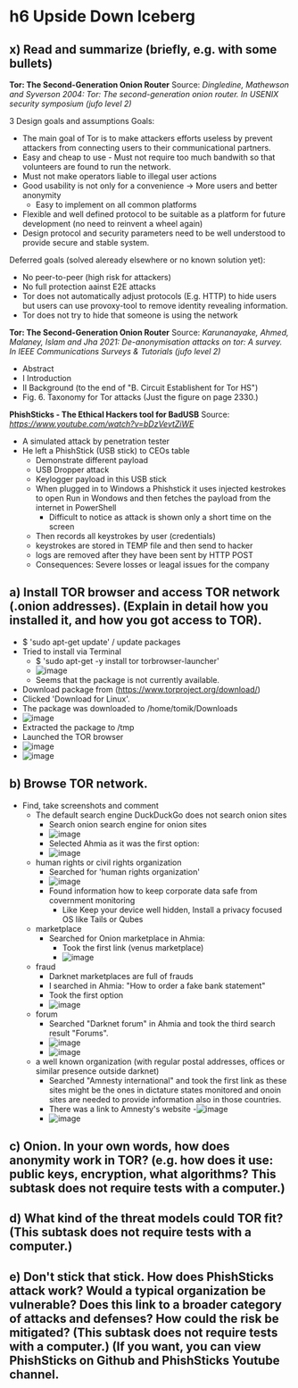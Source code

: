 # h6 Upside Down Iceberg

## x) Read and summarize (briefly, e.g. with some bullets)
**Tor: The Second-Generation Onion Router**
Source: _Dingledine, Mathewson and Syverson 2004: Tor: The second-generation onion router. In USENIX security symposium (jufo level 2)_

3 Design goals and assumptions
Goals:

- The main goal of Tor is to make attackers efforts useless by prevent attackers from connecting users to their communicational partners.
- Easy and cheap to use - Must not require too much bandwith so that volunteers are found to run the network.
- Must not make operators liable to illegal user actions
- Good usability is not only for a convenience -> More users and better anonymity
  - Easy to implement on all common platforms
- Flexible and well defined protocol to be suitable as a platform for future development (no need to reinvent a wheel again)
- Design protocol and security parameters need to be well understood to provide secure and stable system.

Deferred goals (solved aleready elsewhere or no known solution yet):

- No peer-to-peer (high risk for attackers)
- No full protection aainst E2E attacks
- Tor does not automatically adjust protocols (E.g. HTTP) to hide users but users can use provoxy-tool to remove identity revealing information.
- Tor does not try to hide that someone is using the network


**Tor: The Second-Generation Onion Router**
Source: _Karunanayake, Ahmed, Malaney, Islam and Jha 2021: De-anonymisation attacks on tor: A survey. In IEEE Communications Surveys & Tutorials (jufo level 2)_

- Abstract
- I Introduction
- II Background (to the end of "B. Circuit Establishent for Tor HS")
- Fig. 6. Taxonomy for Tor attacks (Just the figure on page 2330.)

**PhishSticks - The Ethical Hackers tool for BadUSB**
Source: _https://www.youtube.com/watch?v=bDzVevtZiWE_

- A simulated attack by penetration tester
- He left a PhishStick (USB stick) to CEOs table
  - Demonstrate different payload
  - USB Dropper attack
  - Keylogger payload in this USB stick
  - When plugged in to Windows a Phishstick it uses injected kestrokes to open Run in Wondows and then fetches the payload from the internet in PowerShell
    - Difficult to notice as attack is shown only a short time on the screen
  - Then records all keystrokes by user (credentials)
  - keystrokes are stored in TEMP file and then send to hacker
  - logs are removed after they have been sent by HTTP POST
  - Consequences: Severe losses or leagal issues for the company
 
## a) Install TOR browser and access TOR network (.onion addresses). (Explain in detail how you installed it, and how you got access to TOR).

- $ 'sudo apt-get update' / update packages
- Tried to install via Terminal
  - $ 'sudo apt-get -y install tor torbrowser-launcher'
  - ![image](https://github.com/user-attachments/assets/3fc85f18-7473-4b9e-9504-b346a42eab8f)
  - Seems that the package is not currently available. 
- Download package from (https://www.torproject.org/download/)
- Clicked 'Download for Linux'.
- The package was downloaded to /home/tomik/Downloads
- ![image](https://github.com/user-attachments/assets/113790b9-bed8-4af3-8b83-83927fed5cc7)
- Extracted the package to /tmp
- Launched the TOR browser
- ![image](https://github.com/user-attachments/assets/5127161e-2c7f-4599-8ef9-0fcb991468d7)
- ![image](https://github.com/user-attachments/assets/8b7fccc6-8ca5-48af-a0db-758dece0cb3a)

## b) Browse TOR network.
- Find, take screenshots and comment
  - The default search engine DuckDuckGo does not search onion sites
    - Search onion search engine for onion sites
    - ![image](https://github.com/user-attachments/assets/d45bd52c-d111-41f5-983b-700efdd9aaeb)
    - Selected Ahmia as it was the first option:
    - ![image](https://github.com/user-attachments/assets/7dd961a0-49a9-4dc3-97b5-50f63f57ee13)
  - human rights or civil rights organization
    - Searched for 'human rights organization'
    - ![image](https://github.com/user-attachments/assets/8b8ee516-47fe-4fa3-a827-e623eded2dc9)
    - Found information how to keep corporate data safe from covernment monitoring
      - Like Keep your device well hidden, Install a privacy focused OS like Tails or Qubes
  - marketplace
    - Searched for Onion marketplace in Ahmia:
      -  Took the first link (venus marketplace)
      -  ![image](https://github.com/user-attachments/assets/070dcdb2-44e3-4641-8b80-d6ca00d79b4e)
  - fraud
    - Darknet marketplaces are full of frauds
    -  I searched in Ahmia: "How to order a fake bank statement"
    -  Took the first option
    -  ![image](https://github.com/user-attachments/assets/353eef20-740b-49bb-b221-0bb5878c378f)
  - forum
    - Searched "Darknet forum" in Ahmia and took the third search result "Forums".
    - ![image](https://github.com/user-attachments/assets/ab7c9524-37e1-4e18-b6c7-c95292f298d6)
    - ![image](https://github.com/user-attachments/assets/bab0ccc5-9ce8-4ad8-8b52-bfbb9fec49bd)
  - a well known organization (with regular postal addresses, offices or similar presence outside darknet)
      - Searched "Amnesty international" and took the first link as these sites might be the ones in dictature states monitored and onoin sites are needed to provide information also in those countries.
      - There was a link to Amnesty's website
      -![image](https://github.com/user-attachments/assets/ee29481c-df09-4a4f-8399-1467d9129348)
      - ![image](https://github.com/user-attachments/assets/bda70418-d9f6-4447-a3a6-8cd51af60424)
## c) Onion. In your own words, how does anonymity work in TOR? (e.g. how does it use: public keys, encryption, what algorithms? This subtask does not require tests with a computer.)

## d) What kind of the threat models could TOR fit? (This subtask does not require tests with a computer.)

## e) Don't stick that stick. How does PhishSticks attack work? Would a typical organization be vulnerable? Does this link to a broader category of attacks and defenses? How could the risk be mitigated? (This subtask does not require tests with a computer.) (If you want, you can view PhishSticks on Github and PhishSticks Youtube channel.






